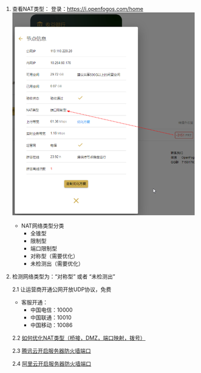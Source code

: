 1. 查看NAT类型：
登录：https://i.openfogos.com/home
![nat_type.png](./figs/nat_type.png)
	- NAT网络类型分类
		- 全锥型
		- 限制型
		- 端口限制型
		- 对称型（需要优化）
		- 未检测出（需要优化）

2. 检测网络类型为：“对称型” 或者 “未检测出”

	2.1 让运营商开通公网开放UDP协议，免费
	- 客服开通：
		- 中国电信：10000
		- 中国联通：10010
		- 中国移动：10086
	
	2.2 [如何优化NAT类型（桥接，DMZ，端口映射，拨号）](./%E5%A6%82%E4%BD%95%E4%BD%BF%E8%AE%BE%E5%A4%87%E6%9B%B4%E5%8A%A0%E9%9D%A0%E8%BF%91%E5%85%AC%E7%BD%91.md)

	2.3 [腾讯云开启服务器防火墙端口](./%E8%85%BE%E8%AE%AF%E4%BA%91%E5%BC%80%E5%90%AF%E6%9C%8D%E5%8A%A1%E5%99%A8%E9%98%B2%E7%81%AB%E5%A2%99%E7%AB%AF%E5%8F%A3.md)
 
	2.4 [阿里云开启服务器防火墙端口](./%E9%98%BF%E9%87%8C%E4%BA%91%E5%BC%80%E5%90%AF%E6%9C%8D%E5%8A%A1%E5%99%A8%E9%98%B2%E7%81%AB%E5%A2%99%E7%AB%AF%E5%8F%A3.md)
